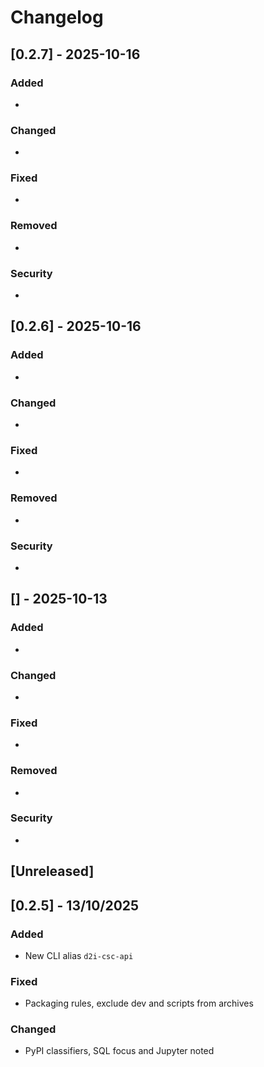 # Changelog

## [0.2.7] - 2025-10-16
### Added
- 

### Changed
- 

### Fixed
- 

### Removed
- 

### Security
- 

## [0.2.6] - 2025-10-16
### Added
- 

### Changed
- 

### Fixed
- 

### Removed
- 

### Security
- 

## [] - 2025-10-13
### Added
- 

### Changed
- 

### Fixed
- 

### Removed
- 

### Security
- 

## [Unreleased]

## [0.2.5] - 13/10/2025
### Added
- New CLI alias `d2i-csc-api`

### Fixed
- Packaging rules, exclude dev and scripts from archives

### Changed
- PyPI classifiers, SQL focus and Jupyter noted






